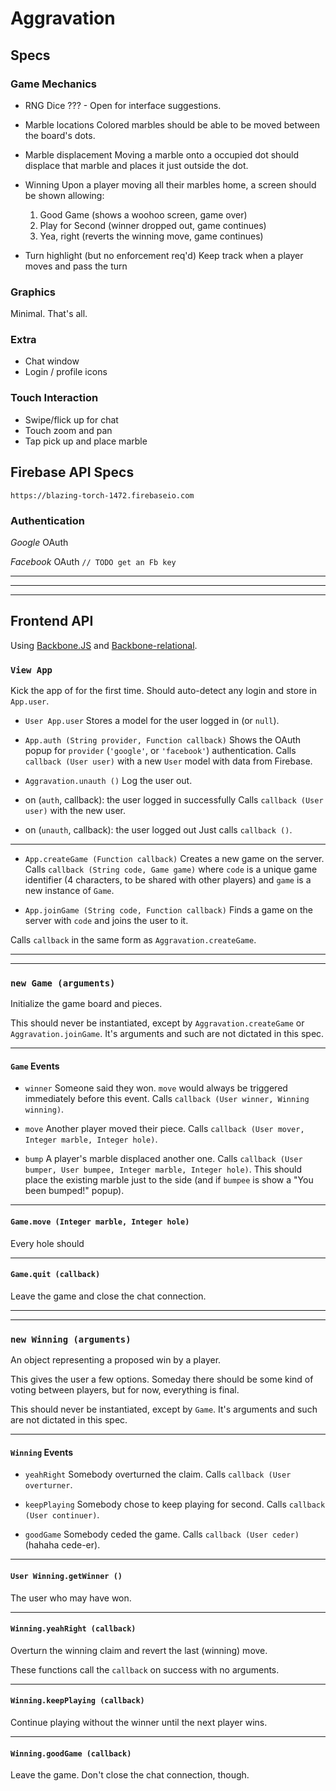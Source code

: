 # Aggravation

## Specs

### Game Mechanics
- RNG Dice
  ??? - Open for interface suggestions.

- Marble locations
  Colored marbles should be able to be moved between the board's dots.

- Marble displacement
  Moving a marble onto a occupied dot should displace that marble and places it just outside the dot.

- Winning
  Upon a player moving all their marbles home, a screen should be shown allowing:
  1. Good Game (shows a woohoo screen, game over)
  2. Play for Second (winner dropped out, game continues)
  3. Yea, right (reverts the winning move, game continues)

- Turn highlight (but no enforcement req'd)
  Keep track when a player moves and pass the turn

### Graphics
Minimal.  That's all.

### Extra
- Chat window
- Login / profile icons

### Touch Interaction
- Swipe/flick up for chat
- Touch zoom and pan
- Tap pick up and place marble


## Firebase API Specs
    https://blazing-torch-1472.firebaseio.com
### Authentication
*Google* OAuth

*Facebook* OAuth `// TODO get an Fb key`

***
***
***

## Frontend API

Using [Backbone.JS](http://backbonejs.org/) and [Backbone-relational](http://backbonerelational.org/).

### `View App`
Kick the app of for the first time.  Should auto-detect any login and store in `App.user`.

-  `User App.user`
Stores a model for the user logged in (or `null`).

- `App.auth (String provider, Function callback)`
Shows the OAuth popup for `provider` (`'google'`, or `'facebook'`) authentication.
  Calls `callback (User user)` with a new `User` model  with data from Firebase.

- `Aggravation.unauth ()`
  Log the user out.

- on (`auth`, callback): the user logged in successfully
  Calls `callback (User user)` with the new user.

- on (`unauth`, callback): the user logged out
  Just calls `callback ()`. 

***

- `App.createGame (Function callback)`
  Creates a new game on the server.
  Calls `callback (String code, Game game)` where `code` is a unique game identifier (4 characters, to be shared with other players) and `game` is a new instance of `Game`.

- `App.joinGame (String code, Function callback)`
  Finds a game on the server with `code` and joins the user to it.

Calls `callback` in the same form as `Aggravation.createGame`.

***
***
### `new Game (arguments)`
Initialize the game board and pieces.

This should never be instantiated, except by `Aggravation.createGame` or `Aggravation.joinGame`.  It's arguments and such are not dictated in this spec.

***
#### `Game` Events

- `winner` Someone said they won.  `move` would always be triggered immediately before this event.
  Calls `callback (User winner, Winning winning)`.

- `move` Another player moved their piece.
  Calls `callback (User mover, Integer marble, Integer hole)`. 

- `bump` A player's marble displaced another one.
  Calls `callback (User bumper, User bumpee, Integer marble, Integer hole)`.
  This should place the existing marble just to the side (and if `bumpee` is  show a "You been bumped!" popup).


***
#### `Game.move (Integer marble, Integer hole)`
Every hole should

***
#### `Game.quit (callback)`
Leave the game and close the chat connection.

***
***

### `new Winning (arguments)`
An object representing a proposed win by a player.

This gives the user a few options.  Someday there should be some kind of voting between players, but for now, everything is final.

This should never be instantiated, except by `Game`.  It's arguments and such are not dictated in this spec.

***
#### `Winning` Events
- `yeahRight`  Somebody overturned the claim.
  Calls `callback (User overturner`.

- `keepPlaying`  Somebody chose to keep playing for second.
  Calls `callback (User continuer)`.

- `goodGame`  Somebody ceded the game.
  Calls `callback (User ceder)` (hahaha cede-er).

***
#### `User Winning.getWinner ()`
The user who may have won.

***
#### `Winning.yeahRight (callback)`
Overturn the winning claim and revert the last (winning) move.

These functions call the `callback` on success with no arguments.

***
#### `Winning.keepPlaying (callback)`
Continue playing without the winner until the next player wins.

***
#### `Winning.goodGame (callback)`
Leave the game.  Don't close the chat connection, though.